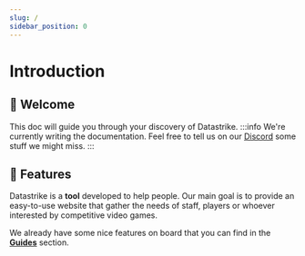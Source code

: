 ```yaml
---
slug: /
sidebar_position: 0
---
```


# Introduction

## 👋 Welcome
This doc will guide you through your discovery of Datastrike.
:::info
We're currently writing the documentation. Feel free to tell us on our [Discord](https://discord.gg/PtJ8BXuyfX) some stuff we might miss. 
:::

## 🚀 Features
Datastrike is a **tool** developed to help people. Our main goal is to provide an easy-to-use website that gather the needs of staff, players or whoever interested by competitive video games.

We already have some nice features on board that you can find in the **[Guides](./category/guides)** section.